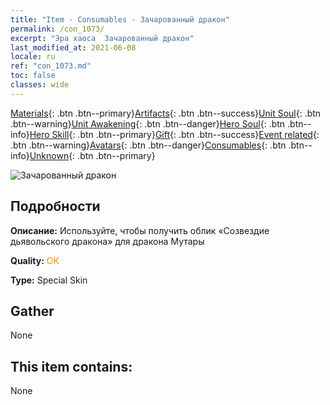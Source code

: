 ```yaml
---
title: "Item - Consumables - Зачарованный дракон"
permalink: /con_1073/
excerpt: "Эра хаоса  Зачарованный дракон"
last_modified_at: 2021-06-08
locale: ru
ref: "con_1073.md"
toc: false
classes: wide
---
```

 [Materials](/ItemsRU/){: .btn .btn--primary}[Artifacts](/ItemsRU/Artifacts/){: .btn .btn--success}[Unit Soul](/ItemsRU/UnitSoul/){: .btn .btn--warning}[Unit Awakening](/ItemsRU/UnitAwakening/){: .btn .btn--danger}[Hero Soul](/ItemsRU/HeroSoul/){: .btn .btn--info}[Hero Skill](/ItemsRU/HeroSkill/){: .btn .btn--primary}[Gift](/ItemsRU/Gift/){: .btn .btn--success}[Event related](/ItemsRU/Events/){: .btn .btn--warning}[Avatars](/ItemsRU/Avatars/){: .btn .btn--danger}[Consumables](/ItemsRU/Consumables/){: .btn .btn--info}[Unknown](/ItemsRU/Unknown/){: .btn .btn--primary}

 ![Зачарованный дракон](/images/h/h_MutareDrake3.jpg)

## Подробности
 **Описание:** Используйте, чтобы получить облик «Созвездие дьявольского дракона» для дракона Мутары

 **Quality:** <span style="color: #FF8C00">OK</span>

 **Type:** Special Skin

## Gather

  None

## This item contains:

  None

